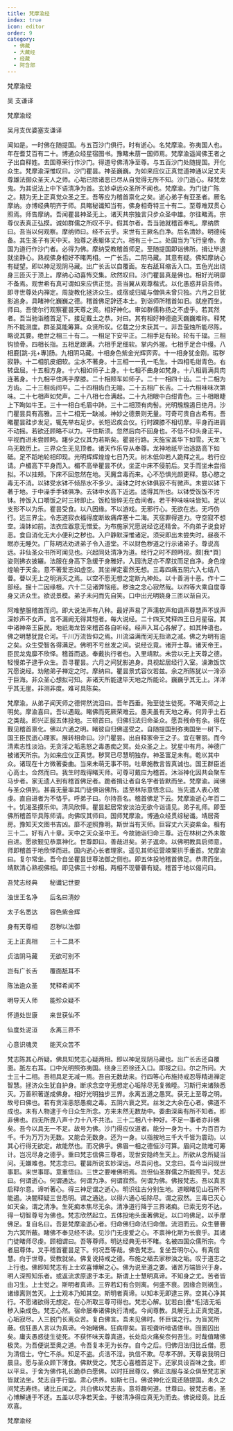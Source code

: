 ```yaml
---
title: 梵摩渝经
index: true
icon: editor
order: 9
category:
  - 佛藏
  - 大藏经
  - 经藏
  - 阿含部
---
```


  梵摩渝经  

吴 支谦译  

梵摩渝经  

吴月支优婆塞支谦译  

闻如是。一时佛在随提国。与五百沙门俱行。时有逝心。名梵摩渝。弥夷国人也。年在耆艾百有二十。博通众经星宿图书。豫睹未萠一国师焉。梵摩渝遥闻佛王者之子出自释姓。去国尊荣行作沙门。得道号佛清净至尊。与五百沙门处随提国。开化众生。梵摩渝深惟叹曰。沙门瞿昙。神圣巍巍。为如来应仪正真觉道神通以足丈夫尊雄法御众圣天人之师。心垢已除诸恶已尽从自觉得无所不知。沙门逝心。释梵龙鬼。为其说法上中下语清净为首。玄妙卓远众圣所不闻也。梵摩渝。为门徒广陈之。期为无上正真觉众圣之王。吾等应为稽首禀化之矣。逝心弟子有亚圣者。厥名摩纳。亦博经典明齐于师。具睹秘谶知当有。佛身相奇特三十有二。至尊难双贯心照焉。师告摩纳。吾闻瞿昙神圣无上。诸天共宗独言只步众圣中雄。尔往睹焉。宗尊仪表真正弘摸。诚如群儒之所叹不乎。假其尔者。吾当驰就稽首奉礼。摩纳质曰。吾当以何观察。摩纳师曰。经不云乎。来世有王厥名白净。后名清妙。明德纯备。其生圣子有天中天。独尊之表躯体丈六。相有三十二。处国当为飞行皇帝。舍国为道行作沙门者。必得为佛。摩纳受教稽首师足。至随提国即诣佛所。揖让毕退就坐静心。熟视佛身相好不睹两相。一广长舌。二阴马藏。其意有疑。佛知摩纳心有疑望。即以神足现阴马藏。出广长舌以自覆面。左右舐耳缩舌入口。五色光出绕身三匝灭于顶上。摩纳心动喜怖交集。欣然叹曰。沙门瞿昙真是佛也。相好光明靡不备焉。观世希有真可谓如来应供正觉。吾当翼从观尊楷式。以化愚惑并启吾师。即寻世尊处内禅定。周旋教化拯济众生。或宿或归辄与僧俱未曾只独。六月之日犹影追身。具睹神化巍巍之德。稽首佛足辞还本土。到诣师所稽首如旧。就座而坐。师曰。吾使尔行观察瞿昙天尊之资。相好神化。审如群儒称扬之不虚乎。若其然者。吾当驰诣稽首足下。接足戴土之恭。对曰。其有相好神德逾天巍巍难称。释梵所不能测度。群圣莫能筹算。众贤所叹。亿载之分未获其一。非吾萤烛所能尽陈。略说其要。绝世之相三十有二。一相足下安平正。二相手足有轮。轮有千辐。三相钩锁骨。四相长指。五相足跟满。六相手足细软。掌内外握。七相手足合中缦。八相鹿[跳-兆+專]肠。九相阴马藏。十相身色紫金光辉弈弈。十一相身犹金刚。瑕秽寂静。十二相肌皮细软。尘水不著身。十三相一一孔一毛生。十四相毛绀青色。右转盘屈。十五相方身。十六相如师子上身。十七相不曲身如梵身。十八相肩满具肉连著身。十九相平住两手摩膝。二十相颊车如师子。二十一相四十齿。二十二相为方齿。二十三相齿间平。二十四相齿白无喻。二十五相广长舌。二十六相味味次第味。二十七相声如梵声。二十八相七合满起。二十九相眼中白绀青色。三十相眼睫上下眴如牛王。三十一相白毛眉中跱。三十二相顶有肉髻。光明韑韑遏日绝月。沙门瞿昙具有高雅。三十二相无一缺减。神妙之德景则无量。可奇可贵自古希有。吾睹瞿昙跬步发足。辄先举右足步。长短迟疾合仪。行时踝膝不相切摩。平身而进肩不动摇。若欲还顾略不以力。平住斯须。忽然后向不回身也。不低不仰头身正平。平视而进未尝顾眄。躇步之仪其为若斯矣。瞿昙行路。天施宝盖华下如雪。天龙飞鸟无敢历上。三界众生无见顶者。诸天作乐导从奉尊。龙神地祇平治途路高下如砥。足不蹈地轮相印现。光明辉辉煌煌七日乃灭。树木低仰若人跪拜之礼。若行应请。户楣高下平身而入。楣不高举瞿昙不伏。坐正中床不侵前后。叉手而坐未尝指拟。不以拄颊。下床不回忽然在地。天魔含毒而来。心不恐惧光颜更释。慈心愍之毒无不消。以钵受水钵不倾昂水不多少。澡钵之时水钵俱寂不有微声。未尝以钵下著于地。于中澡手手钵俱净。去钵中水高下近远。适得其所也。以钵受饭饭不污钵。抟饭入口嚼饭之时三转即止。饭粒皆碎无在齿间者。若干种味味味皆知。足以支形不以为乐。瞿昙受食。以八因缘。不以游戏。无邪行心。无欲在志。无巧伪行。远三界尘。令志道寂衣福得度断故痛痒塞十二海。灭宿罪得道力。守空寂不想空。澡钵如前。法衣应器意无憎爱。为布施家咒愿说经讫还精舍。不向弟子说食好恶。食自消化无大小便利之秽也。入户静默深惟诸定。须臾即出未尝失时。昼夜不眠亦无睡欠。广陈明法劝进弟子令入道堂。不以财色秽道之行示诸弟子。尊说高远。非仙圣众书所可闻见也。兴起同处清净为道。经行之时不顾眄视。颇[我*頁]姿则拂衣披纚。法服在身高下急缓于身雅好。入园洗足亦不摩抆而足自净。身色煌煌喻于天金。意不著爱志如虚空。其坐禅定霍然无想。三毒四痛五阴六入七结八瞢。瞢以无上之明消灭之焉。以空不愿无想之定断九神处。以十善消十恶。作十二部经。掘十二因缘根。六十二见诸弊恼疮。秽浊之念心寂然哉。以四等大乘自度尊身又济众生。欲说景模。弟子未问而先自笑。口中出光明娆身三匝以渐自灭。  

阿难整服稽首而问。即大说法声有八种。最好声易了声濡软声和调声尊慧声不误声深妙声不女声。言不漏阙无得其短者。每大说经。二十四天梵释四王日月星宿。其中诸神帝王臣民。地祇海龙皆来稽首各自听经。经声入耳心各解了。如其种语也。佛之明慧犹昆仑河。千川万流皆仰之焉。川流溢满而河无指渧之减。佛之为明有逾之矣。众生受智各得满足。佛明不亏丝发之间。说经讫竟。诸开士尊。诸天帝王。臣民龙鬼靡不欣怿。稽首而退。奉戴执行者也。入里靖默。未尝以无上天尊之德。轻慢弟子逮乎众生。吾寻瞿昙。六月之间犹影追身。具视起居经行入室。澡漱饭饮咒愿说经。劝勉弟子禅定之时。摩纳曰。瞿昙景式容仪若兹。余之所陈犹以一渧添于巨海。非众圣心想拟可知。非诸天所能逮毕天地之所能论。巍巍乎其无上。洋洋乎其无崖。非测非度。难可具陈矣。  

梵摩渝。从弟子闻天师之德愕然流泪曰。吾年西垂。殆至徒生徒死。不睹天师之上明矣。摩渝喜曰。吾以遇哉。睹佛而死厥荣难云。愚夫虽有天地之寿。何异乎土石之类哉。即兴正服五体投地。三顿首曰。归佛归法归命圣众。愿吾残命有余。得在觐见稽首禀化。佛以六通之明。睹彼自归佛遥受之。自随提国到弥夷国坐一树下。国王臣民逝心理家。展转相命曰。沙门瞿昙。出自释家帝王之子。宜在奢丽。而今清素志性淡泊。无贪淫之垢恚怒之毒愚痴之冥。处众圣之上。犹星中有月。神德广被诸天所宗。为如来应仪正真觉。秽冥已尽慧明独存。神圣富足未有。乾巛其中众。诸现在十方微著委曲。当来未萌无事不明。吐章施教言皆真诚也。国王群臣逝心高士。佥然而曰。我生时哉得睹天师。可尊可戴应为稽首。沐浴神化因共会聚车马步者。家无遗人到有稽首佛足者。跪者揖让者自名字者皆默而坐。梵摩渝。闻佛与圣众俱到。甚喜无量率其门徒俱诣佛所。适至林际意悟念曰。当先遣人表心致虔。直自进者为不恪乎。呼弟子曰。尔持吾名。稽首佛足下云。梵摩渝逝心年百二十。饥渴圣摸乐仰。清风欣怿。瞿昙起居常安淡泊无欲今诣请见。弟子礼师。即至佛所稽首毕具陈师请。向佛叹其师曰。国师梵摩渝。博通众经贯综秘谶。靖居斋房。豫知天文图书吉凶。靡不逆照豫明。斯世当有天师。巨容丈六天姿紫金。相有三十二。好有八十章。天中之天众圣中王。今故驰诣归命三尊。近在林树之外未敢自进。愿欲觐见恭禀神化。世尊即曰。善哉进矣。弟子返命。以佛明教具启师意。师即稽首于地欣怿而进。国内逝心长者理家。遥见其师征营竦栗拱手垂首。梵摩渝曰。复尔常坐。吾今自坐瞿昙世尊法御之侧也。即五体投地稽首佛足。恭肃而坐。靖默清心熟视佛相。即见佛三十妙相。两相不现瞢瞢有疑。稽首于地以偈问曰。  

吾梵志经典　　秘谶记世要  

浊世王名净　　后名曰清妙  

太子名悉达　　容色紫金辉  

身有天尊相　　忍秽以法御  

无上正真相　　三十二具不  

贞洁阴马藏　　无欲可别不  

岂有广长舌　　覆面舐耳不  

陈法逾众圣　　梵释希闻不  

明导天人师　　能殄众疑不  

怀道处世康　　来世获仙不  

仙度处泥洹　　永离三界不  

心意识魂灵　　能灭众苦不  

梵志陈其心所疑。佛具知梵志心疑两相。即以神足现阴马藏也。出广长舌还自覆面。舐左右耳。口中光明照弥夷国。绕身三匝徐还入口。即报之曰。尔之所问。大士三十二相。吾相具足无减一焉。吾自无数劫来。行四等心布施持戒忍辱精进禅定智慧。拯济众生犹自护身。断求念空守无想定心垢除尽无复微曀。习斯行来诸殃悉灭。万善积著遂成佛身。相好光明独步三界。永离五道之愚冥。获无上至尊之明。故号曰佛也。若有贪淫恚怒愚痴之毒。五阴六衰之冥。丝发之大余在心者。佛道不成也。未有人物逮于今日众生所念。方来未然无数劫中。委曲深奥有所不知者。即非佛也。四无所畏八声十力十八不共法。三十二相八十种好。不足一事者亦非佛矣。吾今以具无一不足。故号为佛。沙门得应仪道者。能分一身为十。十为百百为千。千为万万为无数。又能合无数身。还为一身。以指按地三千大千皆为震动。以其心行得无欲定。故能然也。而况佛乎。佛眉一相之德恒沙可算。眉间之勋难可筹计。岂况尽身之德乎。重曰梵志信佛三尊者。现世安隐终生天上。所欲从念所疑当问。无嫌难也。梵志念曰。瞿昙所说玄妙深远。尽吾问也。又念曰。吾今当问现世事耶。来世事耶。意重悟曰。三世之要唯佛明焉。岂但仙圣群儒之所能照乎。梵志曰。何谓逝心。何谓通达。何谓为净。何谓寂然。何谓为佛。佛报梵志。吾以真言启释尔意。谛听著心。得三神足谓之逝心。明识往古分别生地。道眼睹见山石所不能遏。决闇释疑三世悉明。谓之通达。以得六通心垢除尽。谓之寂然。三毒已灭心如天金。谓之清净。生死痴本焦尽无余。清净道行降于三界诸痴。已索无穷不达。得一切智尊号为佛也。梵志欣然起立。五体投地头面著佛足。以口呜佛足。以手摩佛足。复自名曰。吾是梵摩渝逝心者。归命佛归命法归命僧。流泪而云。众生瞢瞢为六冥所蔽。睹佛不奉见经不读。见沙门无虔爱之心。不禀神化斯为长衰乎。其诸门徒睹师尽虔。顾相谓曰。吾等尊师。明达经典无书不睹。名被四国众儒所宗。今者屈尊体。叉手稽首瞿昙足下。何况吾等哉。佛告梵志。复坐吾明尔心。有真信慧。向于世尊。受教就坐。佛复说持戒之德。布施之福去家秽浊之垢。叹于道志之上行也。佛即知梵志有上士欢喜博解之心。佛为说至道之要。诸苦万端皆兴于身。明人深照知乐者。或返流求原逮于本无。斯谓上士慧明真谛。不知身之尤。苦者皆由习生。上士觉之。斯明者真谛。三界若幻有合则离。何盛不衰。因缘合则祸生。诸缘离则苦灭。上士观本乃知其空。斯明者真谛。以知本无即逮三界。空其心净其行。不愿诸欲得无想定。在心所取三尊可得也。梵志心解。犹若白[疊*毛]洁无垢秽入染成色。梵志心然。宿命屡奉诸佛执行清戒。今闻尊教。具解无上正真觉道。心垢寂尽。入三脱门长离众苦。复白佛言。吾未见佛时。怀巨误之行。为盲冥所蔽。信狂愚人言以为真谛。今始睹佛。狂病瘳矣。盲视聋听喑语偻申。囹圄囚出矣。庸夫愚惑徒生徒死。不获怀味天尊真道。长处焰火痛矣奈何吾生。时哉值睹佛极灵。为吾便说至奥之道。令吾复本无为长存。自今之后。归佛归法归比丘僧。愿为清信士。守仁不杀。知足不盗。贞洁不淫。执信不欺。尽孝不醉。天尊哀我明日晨旦。愿与圣众顾下薄食。佛默受之。梵志心喜稽首足下。还家具设百味之食。即以平旦。于舍为佛作礼长跪恭白愿佛。以时抂屈尊仪。佛正法服与圣众俱至梵志家皆就法坐。梵志自手行盥。肃心供养。如斯七日。佛说神化讫竟还随提国。未久之间梵志寿终。诸比丘闻之。共白佛以梵志丧。意将趣何道。世尊曰。彼梵志者。圣心博解通于不还。五盖以尽净若天金。于彼清净得应真无为而去。佛说经竟。比丘欢喜。  

梵摩渝经  
